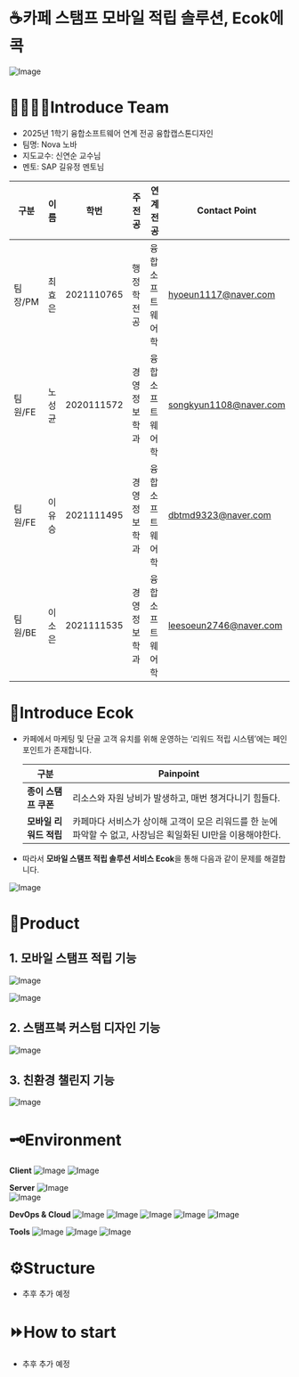 # ☕카페 스탬프 모바일 적립 솔루션, Ecok에콕
![Image](https://github.com/user-attachments/assets/47d69f06-6742-4f72-98f9-d2ee4286bbbf)

# 👩‍👩‍👧‍👧Introduce Team

- 2025년 1학기 융합소프트웨어 연계 전공 융합캡스톤디자인
- 팀명: Nova 노바
- 지도교수: 신연순 교수님
- 멘토: SAP 길유정 멘토님

| 구분 | 이름 | 학번 | 주전공 | 연계전공 | Contact Point |
| --- | --- | --- | --- | --- | --- |
| 팀장/PM | 최효은 | 2021110765 | 행정학전공 | 융합소프트웨어학 | hyoeun1117@naver.com |
| 팀원/FE | 노성균 | 2020111572 | 경영정보학과 | 융합소프트웨어학 | songkyun1108@naver.com |
| 팀원/FE | 이유승 | 2021111495 | 경영정보학과 | 융합소프트웨어학 | dbtmd9323@naver.com |
| 팀원/BE | 이소은 | 2021111535 | 경영정보학과 | 융합소프트웨어학 | leesoeun2746@naver.com |

# 🦆Introduce Ecok

- 카페에서 마케팅 및 단골 고객 유치를 위해 운영하는 ‘리워드 적립 시스템’에는 페인포인트가 존재합니다.
    
    
    | **구분** | **Painpoint** |
    | --- | --- |
    | **종이 스탬프 쿠폰** | 리소스와 자원 낭비가 발생하고, 매번 챙겨다니기 힘들다. |
    | **모바일 리워드 적립** | 카페마다 서비스가 상이해 고객이 모은 리워드를 한 눈에 파악할 수 없고, 사장님은 획일화된 UI만을 이용해야한다. |

- 따라서 **모바일 스탬프 적립 솔루션 서비스 Ecok**을 통해 다음과 같이 문제를 해결합니다.

![Image](https://github.com/user-attachments/assets/4d292c7e-012a-41d2-a21f-7790cf304242)

# 🐑Product

## 1. 모바일 스탬프 적립 기능

![Image](https://github.com/user-attachments/assets/79d8f765-38fa-4be3-afd8-1a1c5306089e)

![Image](https://github.com/user-attachments/assets/de0a0dc5-9203-45d3-bfa5-0a5f51a14ddd)

## 2. 스탬프북 커스텀 디자인 기능

![Image](https://github.com/user-attachments/assets/77c9aa16-accc-4072-a44d-2564953ac1eb)

## 3. 친환경 챌린지 기능

![Image](https://github.com/user-attachments/assets/3ffdbf62-f875-44e9-b1d0-10cbe386fc73)

# 🗝️Environment

**Client**
![Image](https://github.com/user-attachments/assets/b0b504ea-a78c-418e-a2be-44a5d23cc196)
![Image](https://github.com/user-attachments/assets/9fa9a60e-04fc-4e83-959f-4fc2257bd6c4)    

**Server**
![Image](https://github.com/user-attachments/assets/e8504387-ec61-4fa1-8de1-6bc2b8083d65)    
![Image](https://github.com/user-attachments/assets/7416567d-f3a4-4b83-ac3e-5c04561a1c20)
    

**DevOps & Cloud**
![Image](https://github.com/user-attachments/assets/fe8f6fe1-c7d1-403d-839f-e5afd50cbdb7)
![Image](https://github.com/user-attachments/assets/2c505082-ddf8-4dbd-ad28-a8ddb8d662f5)
![Image](https://github.com/user-attachments/assets/55579f06-406f-45bd-bcca-ed74861e27c7)
![Image](https://github.com/user-attachments/assets/effada4f-ff90-4def-9b11-a2531a7fb86e)
![Image](https://github.com/user-attachments/assets/a50c3a53-35ac-4d41-be4f-f4accfdbb6e2)
    
**Tools**
![Image](https://github.com/user-attachments/assets/6a934e6f-2455-4fef-9762-4adef1b3fae7)
![Image](https://github.com/user-attachments/assets/dc8dbd95-a30e-4838-ae84-57bc946aadb9)
![Image](https://github.com/user-attachments/assets/55f5d93d-ce7c-4fb3-bd67-b441974e06cf)
    

# ⚙️Structure

- 추후 추가 예정

# ⏩How to start

- 추후 추가 예정
